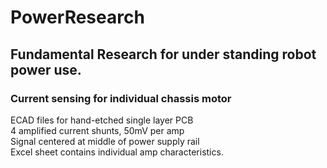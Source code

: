 # PowerResearch
## Fundamental Research for under standing robot power use.
  
  
### Current sensing for individual chassis motor
ECAD files for hand-etched single layer PCB  
4 amplified current shunts, 50mV per amp  
Signal centered at middle of power supply rail  
Excel sheet contains individual amp characteristics.  

